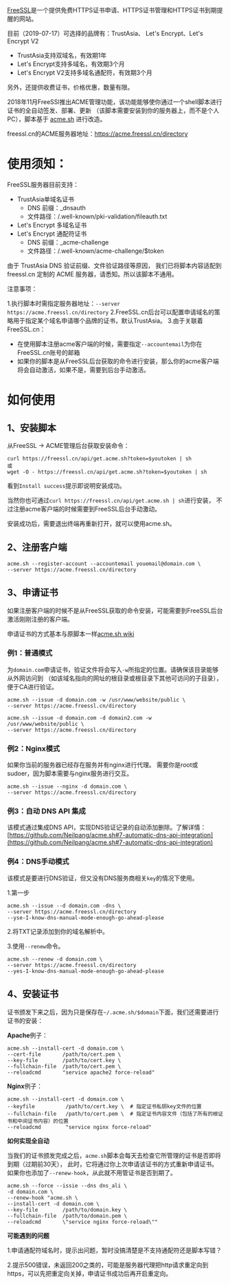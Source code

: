 [FreeSSL](https://freessl.org)是一个提供免费HTTPS证书申请、HTTPS证书管理和HTTPS证书到期提醒的网站。

目前（2019-07-17）可选择的品牌有：TrustAsia、 Let's Encrypt、Let's Encrypt V2

* TrustAsia支持双域名，有效期1年
* Let's Encrypt支持多域名，有效期3个月
* Let's Encrypt V2支持多域名通配符，有效期3个月

另外，还提供收费证书，价格优惠，数量有限。

2018年11月FreeSSl推出ACME管理功能，该功能能够使你通过一个shell脚本进行证书的全自动签发、部署、更新
（该脚本需要安装到你的服务器上，而不是个人PC），脚本基于 [acme.sh](https://github.com/Neilpang/acme.sh) 进行改造。

freessl.cn的ACME服务器地址：https://acme.freessl.cn/directory

# 使用须知：

FreeSSL服务器目前支持：

* TrustAsia单域名证书
  + DNS 前缀：_dnsauth
  + 文件路径：/.well-known/pki-validation/fileauth.txt
* Let's Encrypt 多域名证书
* Let's Encrypt 通配符证书
  + DNS 前缀：_acme-challenge
  + 文件路径：/.well-known/acme-challenge/$token

由于 TrustAsia DNS 验证前缀、文件验证路径等原因，
我们已将脚本内容适配到 freessl.cn 定制的 ACME 服务器，请悉知。所以该脚本不通用。

注意事项：

1.执行脚本时需指定服务器地址：`--server https://acme.freessl.cn/directory`
2.FreeSSL.cn后台可以配置申请域名的策略用于指定某个域名申请哪个品牌的证书，默认TrustAsia。
3.由于关联着FreeSSL.cn：
* 在使用脚本注册acme客户端的时候，需要指定`--accountemail`为你在FreeSSL.cn账号的邮箱
* 如果你的脚本是从FreeSSL后台获取的命令进行安装，那么你的acme客户端将会自动激活，如果不是，需要到后台手动激活。

# 如何使用

## 1、安装脚本

从FreeSSL -> ACME管理后台获取安装命令：

```
curl https://freessl.cn/api/get.acme.sh?token=$youtoken | sh
或
wget -O - https://freessl.cn/api/get.acme.sh?token=$youtoken | sh
```

看到`Install success`提示即说明安装成功。

当然你也可通过`curl https://freessl.cn/api/get.acme.sh | sh`进行安装，
不过注册acme客户端的时候需要到FreeSSL后台手动激动。

安装成功后，需要退出终端再重新打开，就可以使用acme.sh。

## 2、注册客户端

```shell
acme.sh --register-account --accountemail youemail@domain.com \
--server https://acme.freessl.cn/directory
```

## 3、申请证书

如果注册客户端的时候不是从FreeSSL获取的命令安装，可能需要到FreeSSL后台激活刚刚注册的客户端。

申请证书的方式基本与原脚本一样[acme.sh wiki](https://github.com/Neilpang/acme.sh/wiki/%E8%AF%B4%E6%98%8E)

### 例1：普通模式

为`domain.com`申请证书，验证文件将会写入`-w`所指定的位置。请确保该目录能够从外网访问到
（如该域名指向的网址的根目录或根目录下其他可访问的子目录），便于CA进行验证。

```
acme.sh --issue -d domain.com -w /usr/www/website/public \
--server https://acme.freessl.cn/directory
```

```
acme.sh --issue -d domain.com -d domain2.com -w /usr/www/website/public \
--server https://acme.freessl.cn/directory
```

### 例2：Nginx模式

如果你当前的服务器已经存在服务并有nginx进行代理。
需要你是root或sudoer，因为脚本需要与nginx服务进行交互。

```shell
acme.sh --issue --nginx -d domain.com \
--server https://acme.freessl.cn/directory
```

### 例3：自动 DNS API 集成

该模式通过集成DNS API，实现DNS验证记录的自动添加删除。了解详情：[https://github.com/Neilpang/acme.sh#7-automatic-dns-api-integration](https://github.com/Neilpang/acme.sh#7-automatic-dns-api-integration)

### 例4：DNS手动模式

该模式是要进行DNS验证，但又没有DNS服务商相关`key`的情况下使用。

1.第一步

```shell
acme.sh --issue --d domain.com -dns \
--server https://acme.freessl.cn/directory
--yse-I-know-dns-manual-mode-enough-go-ahead-please
```

2.将TXT记录添加到你的域名解析中。

3.使用`--renew`命令。

```shell
acme.sh --renew -d domain.com \
--server https://acme.freessl.cn/directory
--yes-I-know-dns-manual-mode-enough-go-ahead-please
```

## 4、安装证书

证书颁发下来之后，因为只是保存在`~/.acme.sh/$domain`下面，我们还需要进行证书的安装：

**Apache**例子：

```shell
acme.sh --install-cert -d domain.com \
--cert-file       /path/to/cert.pem \
--key-file        /path/to/cert.key \
--fullchain-file  /path/to/cert.pem \
--reloadcmd       "service apache2 force-reload"
```

**Nginx**例子：

```shell
acme.sh --install-cert -d domain.com \
--keyfile          /path/to/cert.key \  # 指定证书私钥key文件的位置
--fullchain-file   /path/to/cert.pem \  # 指定证书内容文件（包括了所有的根证书和中间证书内容）的位置
--reloadcmd        "service nginx force-reload"
```

**如何实现全自动**

当我们的证书颁发完成之后，`acme.sh`脚本会每天去检查它所管理的证书是否即将到期（过期前30天），
此时，它将通过你上次申请该证书的方式重新申请证书。如果你也添加了`--renew-hook`，从此就不用管证书是否到期了。

```shell
acme.sh --force --issie --dns dns_ali \
-d domain.com \
--renew-hook "acme.sh \
--install-cert -d domain.com \
--key-file        /path/to/domain.key \
--fullchain-file  /path/to/domain.pem \
--reloadcmd       \"service nginx force-reload\""
```

**可能遇到的问题**

1.申请通配符域名时，提示出问题，暂时没搞清楚是不支持通配符还是脚本写错？

2.提示500错误，未返回200之类的，可能是服务器代理把http请求重定向到https，可以先把重定向关掉，申请证书成功后再开启重定向。